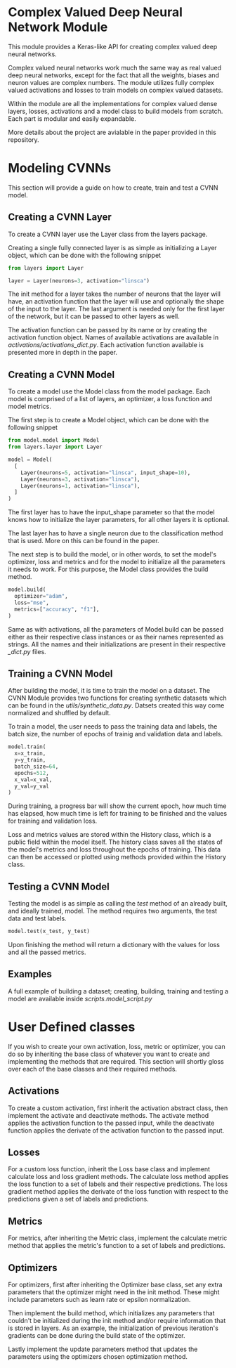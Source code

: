 # Complex Valued Deep Neural Network Module

This module provides a Keras-like API for creating complex valued deep neural networks.

Complex valued neural networks work much the same way as real valued deep neural networks, except for the fact that all the weights, biases and neuron values are complex numbers. The module utilizes fully complex valued activations and losses to train models on complex valued datasets.

Within the module are all the implementations for complex valued dense layers, losses, activations and a model class to build models from scratch. Each part is modular and easily expandable.

More details about the project are avialable in the paper provided in this repository.

# Modeling CVNNs

This section will provide a guide on how to create, train and test a CVNN model.

## Creating a CVNN Layer

To create a CVNN layer use the Layer class from the layers package.

Creating a single fully connected layer is as simple as initializing a Layer object, which can be done with the following snippet

```python
from layers import Layer

layer = Layer(neurons=3, activation="linsca")
```

The init method for a layer takes the number of neurons that the layer will have, an activation function that the layer will use and optionally the shape of the input to the layer. The last argument is needed only for the first layer of the network, but it can be passed to other layers as well.

The activation function can be passed by its name or by creating the activation function object. Names of available activations are available in *activations/activations_dict.py*. Each activation function available is presented more in depth in the paper.

## Creating a CVNN Model

To create a model use the Model class from the model package. Each model is comprised of a list of layers, an optimizer, a loss function and model metrics.

The first step is to create a Model object, which can be done with the following snippet

```python
from model.model import Model
from layers.layer import Layer

model = Model(
  [
    Layer(neurons=5, activation="linsca", input_shape=10),
    Layer(neurons=3, activation="linsca"),
    Layer(neurons=1, activation="linsca"),
  ]
)
```

The first layer has to have the input_shape parameter so that the model knows how to initialize the layer parameters, for all other layers it is optional.

The last layer has to have a single neuron due to the classification method that is used. More on this can be found in the paper.

The next step is to build the model, or in other words, to set the model's optimizer, loss and metrics and for the model to initialize all the parameters it needs to work. For this purpose, the Model class provides the build method.

```python
model.build(
  optimizer="adam",
  loss="mse",
  metrics=["accuracy", "f1"],
)
```

Same as with activations, all the parameters of Model.build can be passed either as their respective class instances or as their names represented as strings. All the names and their initializations are present in their respective *_dict.py* files.

## Training a CVNN Model

After building the model, it is time to train the model on a dataset. The CVNN Module provides two functions for creating synthetic datasets which can be found in the *utils/synthetic_data.py*. Datsets created this way come normalized and shuffled by default.

To train a model, the user needs to pass the training data and labels, the batch size, the number of epochs of trainig and validation data and labels.

```python
model.train(
  x=x_train,
  y=y_train,
  batch_size=64,
  epochs=512,
  x_val=x_val,
  y_val=y_val
)
```

During training, a progress bar will show the current epoch, how much time has elapsed, how much time is left for training to be finished and the values for training and validation loss.

Loss and metrics values are stored within the History class, which is a public field within the model itself. The history class saves all the states of the model's metrics and loss throughout the epochs of training. This data can then be accessed or plotted using methods provided within the History class.

## Testing a CVNN Model

Testing the model is as simple as calling the *test* method of an already built, and ideally trained, model. The method requires two arguments, the test data and test labels.

```python
model.test(x_test, y_test)
```

Upon finishing the method will return a dictionary with the values for loss and all the passed metrics.

## Examples

A full example of building a dataset; creating, building, training and testing a model are available inside *scripts.model_script.py*

# User Defined classes

If you wish to create your own activation, loss, metric or optimizer, you can do so by inheriting the base class of whatever you want to create and implementing the methods that are required. This section will shortly gloss over each of the base classes and their required methods.

## Activations

To create a custom activation, first inherit the activation abstract class, then implement the activate and deactivate methods. The activate method applies the activation function to the passed input, while the deactivate function applies the derivate of the activation function to the passed input.

## Losses

For a custom loss function, inherit the Loss base class and implement calculate loss and loss gradient methods. The calculate loss method applies the loss function to a set of labels and their respective predictions. The loss gradient method applies the derivate of the loss function with respect to the predictions given a set of labels and predictions.

## Metrics

For metrics, after inheriting the Metric class, implement the calculate metric method that applies the metric's function to a set of labels and predictions.

## Optimizers

For optimizers, first after inheriting the Optimizer base class, set any extra parameters that the optimizer might need in the init method. These might include parameters such as learn rate or epsilon normalization.

Then implement the build method, which initializes any parameters that couldn't be initialized during the init method and/or require information that is stored in layers. As an example, the initialization of previous iteration's gradients can be done during the build state of the optimizer.

Lastly implement the update parameters method that updates the parameters using the optimizers chosen optimization method.
